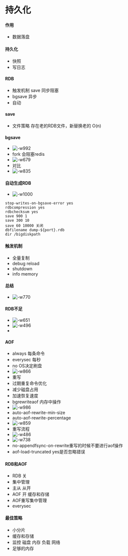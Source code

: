 # 持久化

#### 作用
* 数据落盘

#### 持久化
* 快照
* 写日志

#### RDB
* 触发机制 save 同步阻塞
* bgsave 异步
* 自动 

#### save
* 文件策略 存在老的RDB文件，新替换老的 O(n)

#### bgsave
* ![-w992](media/15676343759084/15676348508243.jpg)
* fork 会阻塞redis
* ![-w679](media/15676343759084/15676348836006.jpg)
* 对比
* ![-w835](media/15676343759084/15676349032928.jpg)

#### 自动生成RDB
* ![-w1000](media/15676343759084/15676350374860.jpg)

```
stop-writes-on-bgsave-error yes
rdbcompression yes
rdbchecksum yes
save 900 1
save 300 10
save 60 10000 关闭
dbfilename dump-${port}.rdb
dir /bigdiskpath
```

#### 触发机制
* 全量复制
* debug reload
* shutdown
* info memory

#### 总结
* ![-w770](media/15676343759084/15676366419362.jpg)

#### RDB不足
* ![-w651](media/15676343759084/15676366801557.jpg)
* ![-w496](media/15676343759084/15676367423139.jpg)
* 


#### AOF
* always 每条命令
* everysec 每秒
* no OS决定刷盘
* ![-w866](media/15676343759084/15676370952837.jpg)
* 重写
* 过期重复命令优化
* 减少磁盘占用
* 加速恢复速度
* bgrewriteaof 内存中操作
* ![-w986](media/15676343759084/15676373872232.jpg)
* auto-aof-rewrite-min-size
* auto-aof-rewrite-percentage
* ![-w859](media/15676343759084/15676374645536.jpg)
* 重写流程
* ![-w486](media/15676343759084/15676375084556.jpg)
* ![-w738](media/15676343759084/15676377478770.jpg)
* no-appendfsync-on-rewrite重写的时候不要进行aof操作
* aof-load-truncated yes是否忽略错误

#### RDB和AOF
* RDB 关
* 集中管理
* 主从 从开
* AOF 开 缓存和存储
* AOF重写集中管理
* everysec

#### 最佳策略
* 小分片
* 缓存和存储
* 监控 磁盘 内存 负载 网络
* 足够的内存

